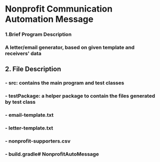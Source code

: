 # Nonprofit Communication Automation Message

### 1.Brief Program Description
### A letter/email generator, based on given template and receivers' data

## 2. File Description
### - src: contains the main program and test classes
### - testPackage: a helper package to contain the files generated by test class
### - email-template.txt
### - letter-template.txt
### - nonprofit-supporters.csv
### - build.gradle# NonprofitAutoMessage

